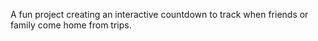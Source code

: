 A fun project creating an interactive countdown to track when friends or family come home from trips.
